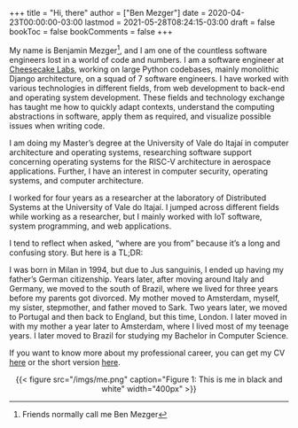 +++
title = "Hi, there"
author = ["Ben Mezger"]
date = 2020-04-23T00:00:00-03:00
lastmod = 2021-05-28T08:24:15-03:00
draft = false
bookToc = false
bookComments = false
+++

My name is Benjamin Mezger[^fn:1], and I am one of the countless software engineers
lost in a world of code and numbers. I am a software engineer at [Cheesecake
Labs](https://ckl.io), working on large Python codebases, mainly monolithic Django architecture,
on a squad of 7 software engineers. I have worked with various technologies in
different fields, from web development to back-end and operating system
development. These fields and technology exchange has taught me how to quickly
adapt contexts, understand the computing abstractions in software, apply them as
required, and visualize possible issues when writing code.

I am doing my Master’s degree at the University of Vale do Itajaí in computer
architecture and operating systems, researching software support concerning
operating systems for the RISC-V architecture in aerospace applications.
Further, I have an interest in computer security, operating systems, and
computer architecture.

I worked for four years as a researcher at the laboratory of Distributed Systems
at the University of Vale do Itajaí. I jumped across different fields while
working as a researcher, but I mainly worked with IoT software, system
programming, and web applications.

I tend to reflect when asked, “where are you from” because it’s a long and
confusing story. But here is a TL;DR:

I was born in Milan in 1994, but due to Jus sanguinis, I ended up having my
father’s German citizenship. Years later, after moving around Italy and Germany,
we moved to the south of Brazil, where we lived for three years before my
parents got divorced. My mother moved to Amsterdam, myself, my sister,
stepmother, and father moved to Sark. Two years later, we moved to Portugal and
then back to England, but this time, London. I later moved in with my mother a
year later to Amsterdam, where I lived most of my teenage years. I later moved
to Brazil for studying my Bachelor in Computer Science.

If you want to know more about my professional career, you can get my CV
[here](/files/Benjamin_Mezger_CV.pdf) or the short version [here](/files/Benjamin_Mezger_CV_short.pdf).

<style>.org-center { margin-left: auto; margin-right: auto; text-align: center; }</style>

<div class="org-center">
  <div></div>

{{< figure src="/imgs/me.png" caption="Figure 1: This is me in black and white" width="400px" >}}

</div>

[^fn:1]: Friends normally call me Ben Mezger
